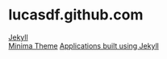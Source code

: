 # lucasdf.github.com

[Jekyll](https://jekyllrb.com/docs/home/)  
[Minima Theme](https://github.com/jekyll/minima)
[Applications built using Jekyll](https://github.com/jekyll/jekyll/wiki/sites)
